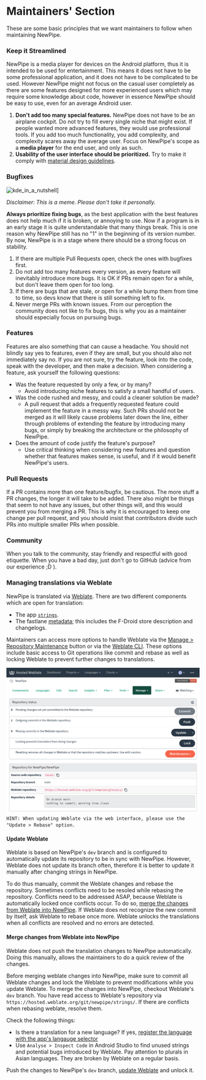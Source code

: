 # Maintainers' Section

These are some basic principles that we want maintainers to follow when maintaining NewPipe.


### Keep it Streamlined
NewPipe is a media player for devices on the Android platform, thus it is intended to be used for entertainment. This means it does not have to be some professional
application, and it does not have to be complicated to be used.
However NewPipe might not focus on the casual user completely as there are
some features designed for more experienced users which may require some knowledge about
code, however in essence NewPipe should be easy to use, even for an average Android user.

1. __Don't add too many special
  features.__ NewPipe does not have to be an airplane cockpit. Do not try to fill every single niche that might exist. If people wanted more advanced features, they
  would use professional tools. If you add too much functionality, you add complexity, and complexity scares away the average user. Focus on NewPipe's scope as a **media player** for the end user, and only as such. 
2. __Usability of the user interface should be prioritized.__ Try to make it comply with
  [material design guidelines](https://material.io/design/guidelines-overview/).
  

### Bugfixes

![kde_in_a_nutshell](img/kde_in_a_nutshell.jpg)]

*Disclaimer: This is a meme. Please don't take it personally.*

 __Always prioritize fixing bugs__, as the best application with the best features
   does not help much if it is broken, or annoying to use. Now if a program
   is in an early stage it is quite understandable that many things break. This
   is one reason why NewPipe still has no "1" in the beginning of its version
   number.
   By now, NewPipe is in a stage where there should be a strong focus on
   stability.

1. If there are multiple Pull Requests open, check the ones with bugfixes first.
2. Do not add too many features every version, as every feature will inevitably
    introduce more bugs. It is OK if PRs remain open for a while, but don't leave them open for too long.
3. If there are bugs that are stale, or open for a while bump them from time
   to time, so devs know that there is still something left to fix.
4. Never merge PRs with known issues. From our perception the community does not like to fix bugs, this is why you as a maintainer should
   especially focus on pursuing bugs.


### Features

Features are also something that can cause a headache. You should not blindly
say yes to features, even if they are small, but you should also not immediately say no. If you are not sure, try the feature, look into the
code, speak with the developer, and then make a decision. When considering a feature, ask yourself the following questions:

- Was the feature requested by only a few, or by many?
	- Avoid introducing niche features to satisfy a small handful of users.
- Was the code rushed and messy, and could a cleaner solution be made?	
	- A pull request that adds a frequently requested feature could implement the feature in a messy way. Such PRs should not be merged as it will likely cause problems later down the line, either through problems of extending the feature by introducing many bugs, or simply by breaking the architecture or the philosophy of NewPipe.
- Does the amount of code justify the feature's purpose? 
	- Use critical thinking when considering new features and question
whether that features makes sense, is useful, and if it would benefit NewPipe's users.



### Pull Requests

If a PR contains more than one feature/bugfix, be cautious. The more stuff a PR changes, the longer it will take to be added.
There also might be things that seem to not have any issues, but other things will, and this would prevent you from merging a PR. This is why it is encouraged to keep one change per pull request, and you should insist that contributors divide such PRs into multiple smaller PRs when possible.

### Community

When you talk to the community, stay friendly and respectful with good etiquette.
When you have a bad day, just don't go to GitHub (advice from our experience ;D ).

### Managing translations via Weblate
NewPipe is translated via [Weblate](https://hosted.weblate.org/projects/newpipe).
There are two different components which are open for translation:

- The app [`strings`](https://hosted.weblate.org/projects/newpipe/strings/).
- The fastlane [metadata](https://hosted.weblate.org/projects/newpipe/metadata/);
  this includes the F-Droid store description and changelogs.

Maintainers can access more options to handle Weblate via the
[Manage > Repository Maintenance](https://hosted.weblate.org/projects/newpipe/#repository) button
or via the [Weblate CLI](https://docs.weblate.org/en/latest/wlc.html#wlc). These options include
basic access to Git operations like commit and rebase
as well as locking Weblate to prevent further changes to translations.

[![Weblate Web Interface](img/weblate.png)](https://hosted.weblate.org/projects/newpipe/#repository)
`HINT: When updating Weblate via the web interface, please use the "Update > Rebase" option.`

#### Update Weblate

Weblate is based on NewPipe's `dev` branch and is configured to automatically update its repository to be in sync with NewPipe.
However, Weblate does not update its branch often, therefore it is better to update it manually after changing strings in NewPipe.

To do thus manually, commit the Weblate changes and rebase the repository.
Sometimes conflicts need to be resoled while rebasing the repository.
Conflicts need to be addressed ASAP, because Weblate is automatically locked once conflicts occur.
To do so, [merge the changes from Weblate into NewPipe](#merge-changes-from-weblate-into-newpipe).
If Weblate does not recognize the new commit by itself, ask Weblate to rebase once more.
Weblate unlocks the translations when all conflicts are resolved and no errors are detected.

#### Merge changes from Weblate into NewPipe
Weblate does not push the translation changes to NewPipe automatically.
Doing this manually, allows the maintainers to do a quick review of the changes.

Before merging weblate changes into NewPipe, make sure to commit all Weblate changes and
lock the Weblate to prevent modifications while you update Weblate.
To merge the changes into NewPipe, checkout Weblate's `dev` branch.
You have read access to Weblate's repository via `https://hosted.weblate.org/git/newpipe/strings/`.
If there are conflicts when rebasing weblate, resolve them.

Check the following things:
- Is there a translation for a new language? If yes, [register the language with the app's langauge selector](https://github.com/TeamNewPipe/NewPipe/pull/5721)
- Use `Analyse > Inspect Code` in Android Studio to find unused strings and potential bugs introduced by Weblate.
  Pay attention to plurals in Asian languages. They are broken by Weblate on a regular basis.

Push the changes to NewPipe's `dev` branch, [update Weblate](#update-weblate) and unlock it.
